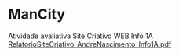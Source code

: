 # ManCity
Atividade avaliativa Site Criativo WEB Info 1A
[RelatorioSiteCriativo_AndreNascimento_Info1A.pdf](https://github.com/AndreVictoN/ManCity/files/11861233/RelatorioSiteCriativo_AndreNascimento_Info1A.pdf)
